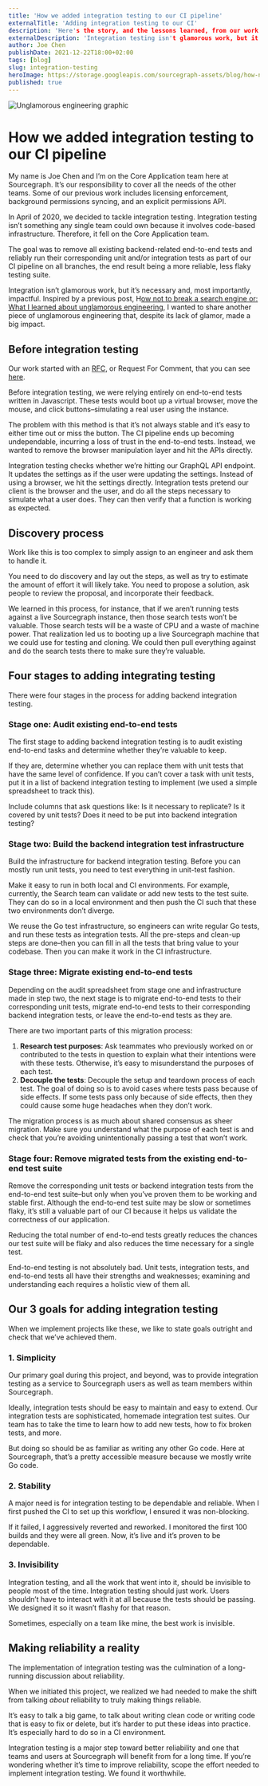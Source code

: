 ```yaml
---
title: 'How we added integration testing to our CI pipeline'
externalTitle: 'Adding integration testing to our CI'
description: 'Here's the story, and the lessons learned, from our work to remove all existing backend-related end-to-end tests and reliably run their corresponding unit and/or integration tests as part of our CI pipeline on all branches. 
externalDescription: 'Integration testing isn't glamorous work, but it is impactful. Here's a behind-the-scenes look at how we worked toward a more reliable, less flaky testing suite.'
author: Joe Chen
publishDate: 2021-12-22T18:00+02:00
tags: [blog]
slug: integration-testing
heroImage: https://storage.googleapis.com/sourcegraph-assets/blog/how-not-to-break-a-search-engine-unglamorous-engineering.jpg
published: true
---
```


![Unglamorous engineering graphic](https://storage.googleapis.com/sourcegraph-assets/blog/how-not-to-break-a-search-engine-unglamorous-engineering.jpg)

# How we added integration testing to our CI pipeline

My name is Joe Chen and I’m on the Core Application team here at Sourcegraph. It’s our responsibility to cover all the needs of the other teams. Some of our previous work includes licensing enforcement, background permissions syncing, and an explicit permissions API. 

In April of 2020, we decided to tackle integration testing. Integration testing isn’t something any single team could own because it involves code-based infrastructure. Therefore, it fell on the Core Application team. 

The goal was to remove all existing backend-related end-to-end tests and reliably run their corresponding unit and/or integration tests as part of our CI pipeline on all branches, the end result being a more reliable, less flaky testing suite. 

Integration isn’t glamorous work, but it’s necessary and, most importantly, impactful. Inspired by a previous post, H[ow not to break a search engine or: What I learned about unglamorous engineering](https://about.sourcegraph.com/blog/how-not-to-break-a-search-engine-unglamorous-engineering/), I wanted to share another piece of unglamorous engineering that, despite its lack of glamor, made a big impact. 

## Before integration testing

Our work started with an [RFC](https://handbook.sourcegraph.com/company-info-and-process/communication/rfcs), or Request For Comment, that you can see [here](https://docs.google.com/document/d/1LfCDPZZAkP4gFB0no-0Hb90EqMItnzv3YEb07B7WtrM/edit#heading=h.trqab8y0kufp). 

Before integration testing, we were relying entirely on end-to-end tests written in Javascript. These tests would boot up a virtual browser, move the mouse, and click buttons–simulating a real user using the instance. 

The problem with this method is that it’s not always stable and it’s easy to either time out or miss the button. The CI pipeline ends up becoming undependable, incurring a loss of trust in the end-to-end tests. Instead, we wanted to remove the browser manipulation layer and hit the APIs directly. 

Integration testing checks whether we’re hitting our GraphQL API endpoint. It updates the settings as if the user were updating the settings. Instead of using a browser, we hit the settings directly. Integration tests pretend our client is the browser and the user, and do all the steps necessary to simulate what a user does. They can then verify that a function is working as expected. 

## Discovery process

Work like this is too complex to simply assign to an engineer and ask them to handle it. 

You need to do discovery and lay out the steps, as well as try to estimate the amount of effort it will likely take. You need to propose a solution, ask people to review the proposal, and incorporate their feedback. 

We learned in this process, for instance, that if we aren’t running tests against a live Sourcegraph instance, then those search tests won’t be valuable. Those search tests will be a waste of CPU and a waste of machine power. That realization led us to booting up a live Sourcegraph machine that we could use for testing and cloning. We could then pull everything against and do the search tests there to make sure they’re valuable. 

## Four stages to adding integrating testing

There were four stages in the process for adding backend integration testing. 

### Stage one: Audit existing end-to-end tests

The first stage to adding backend integration testing is to audit existing end-to-end tasks and determine whether they’re valuable to keep. 

If they are, determine whether you can replace them with unit tests that have the same level of confidence. If you can’t cover a task with unit tests, put it in a list of backend integration testing to implement (we used a simple spreadsheet to track this). 

Include columns that ask questions like: Is it necessary to replicate? Is it covered by unit tests? Does it need to be put into backend integration testing? 

### Stage two: Build the backend integration test infrastructure

Build the infrastructure for backend integration testing. Before you can mostly run unit tests, you need to test everything in unit-test fashion.

Make it easy to run in both local and CI environments. For example, currently, the Search team can validate or add new tests to the test suite. They can do so in a local environment and then push the CI such that these two environments don’t diverge. 

We reuse the Go test infrastructure, so engineers can write regular Go tests, and run these tests as integration tests. All the pre-steps and clean-up steps are done–then you can fill in all the tests that bring value to your codebase. Then you can make it work in the CI infrastructure. 

### Stage three: Migrate existing end-to-end tests

Depending on the audit spreadsheet from stage one and infrastructure made in step two, the next stage is to migrate end-to-end tests to their corresponding unit tests, migrate end-to-end tests to their corresponding backend integration tests, or leave the end-to-end tests as they are.

There are two important parts of this migration process:

1. **Research test purposes**: Ask teammates who previously worked on or contributed to the tests in question to explain what their intentions were with these tests. Otherwise, it’s easy to misunderstand the purposes of each test. 
2. **Decouple the tests**: Decouple the setup and teardown process of each test. The goal of doing so is to avoid cases where tests pass because of side effects. If some tests pass only because of side effects, then they could cause some huge headaches when they don’t work.

The migration process is as much about shared consensus as sheer migration. Make sure you understand what the purpose of each test is and check that you’re avoiding unintentionally passing a test that won’t work.

### Stage four: Remove migrated tests from the existing end-to-end test suite

Remove the corresponding unit tests or backend integration tests from the end-to-end test suite–but only when you’ve proven them to be working and stable first. Although the end-to-end test suite may be slow or sometimes flaky, it’s still a valuable part of our CI because it helps us validate the correctness of our application.

Reducing the total number of end-to-end tests greatly reduces the chances our test suite will be flaky and also reduces the time necessary for a single test. 

End-to-end testing is not absolutely bad. Unit tests, integration tests, and end-to-end tests all have their strengths and weaknesses; examining and understanding each requires a holistic view of them all. 

## Our 3 goals for adding integration testing

When we implement projects like these, we like to state goals outright and check that we’ve achieved them. 

### 1. Simplicity

Our primary goal during this project, and beyond, was to provide integration testing as a service to Sourcegraph users as well as team members within Sourcegraph. 

Ideally, integration tests should be easy to maintain and easy to extend. Our integration tests are sophisticated, homemade integration test suites. Our team has to take the time to learn how to add new tests, how to fix broken tests, and more. 

But doing so should be as familiar as writing any other Go code. Here at Sourcegraph, that’s a pretty accessible measure because we mostly write Go code. 

### 2. Stability

A major need is for integration testing to be dependable and reliable. When I first pushed the CI to set up this workflow, I ensured it was non-blocking. 

If it failed, I aggressively reverted and reworked. I monitored the first 100 builds and they were all green. Now, it’s live and it’s proven to be dependable. 

### 3. Invisibility

Integration testing, and all the work that went into it, should be invisible to people most of the time. Integration testing should just work. Users shouldn’t have to interact with it at all because the tests should be passing. We designed it so it wasn’t flashy for that reason. 

Sometimes, especially on a team like mine, the best work is invisible. 

## Making reliability a reality

The implementation of integration testing was the culmination of a long-running discussion about reliability. 

When we initiated this project, we realized we had needed to make the shift from talking _about_ reliability to truly making things reliable. 

It’s easy to talk a big game, to talk about writing clean code or writing code that is easy to fix or delete, but it’s harder to put these ideas into practice. It’s especially hard to do so in a CI environment. 

Integration testing is a major step toward better reliability and one that teams and users at Sourcegraph will benefit from for a long time. If you’re wondering whether it’s time to improve reliability, scope the effort needed to implement integration testing. We found it worthwhile. 

